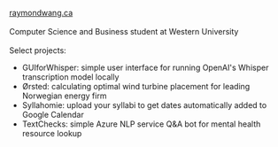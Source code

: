 <a href="raymondwang.ca">raymondwang.ca</a> <br/><br/>
Computer Science and Business student at Western University <br/><br/>
Select projects: <br/>
- GUIforWhisper: simple user interface for running OpenAI's Whisper transcription model locally <br/>
- Ørsted: calculating optimal wind turbine placement for leading Norwegian energy firm <br/>
- Syllahomie: upload your syllabi to get dates automatically added to Google Calendar
- TextChecks: simple Azure NLP service Q&A bot for mental health resource lookup
